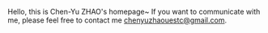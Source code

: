 Hello, this is Chen-Yu ZHAO's homepage~
If you want to communicate with me, please feel free to contact me chenyuzhaouestc@gmail.com.

